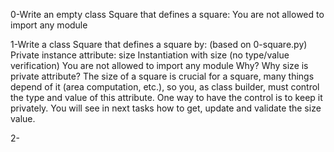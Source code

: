 0-Write an empty class Square that defines a square:
    You are not allowed to import any module


1-Write a class Square that defines a square by: (based on 0-square.py)
    Private instance attribute: size
    Instantiation with size (no type/value verification)
    You are not allowed to import any module
Why?
Why size is private attribute?
The size of a square is crucial for a square, many things depend of it (area computation, etc.), so you, as class builder, must control the type and value of this attribute. One way to have the control is to keep it privately. You will see in next tasks how to get, update and validate the size value.

2-
